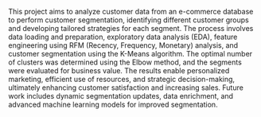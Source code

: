 This project aims to analyze customer data from an e-commerce database to perform customer segmentation, identifying different customer groups and developing tailored strategies for each segment. The process involves data loading and preparation, exploratory data analysis (EDA), feature engineering using RFM (Recency, Frequency, Monetary) analysis, and customer segmentation using the K-Means algorithm. The optimal number of clusters was determined using the Elbow method, and the segments were evaluated for business value. The results enable personalized marketing, efficient use of resources, and strategic decision-making, ultimately enhancing customer satisfaction and increasing sales. Future work includes dynamic segmentation updates, data enrichment, and advanced machine learning models for improved segmentation.
